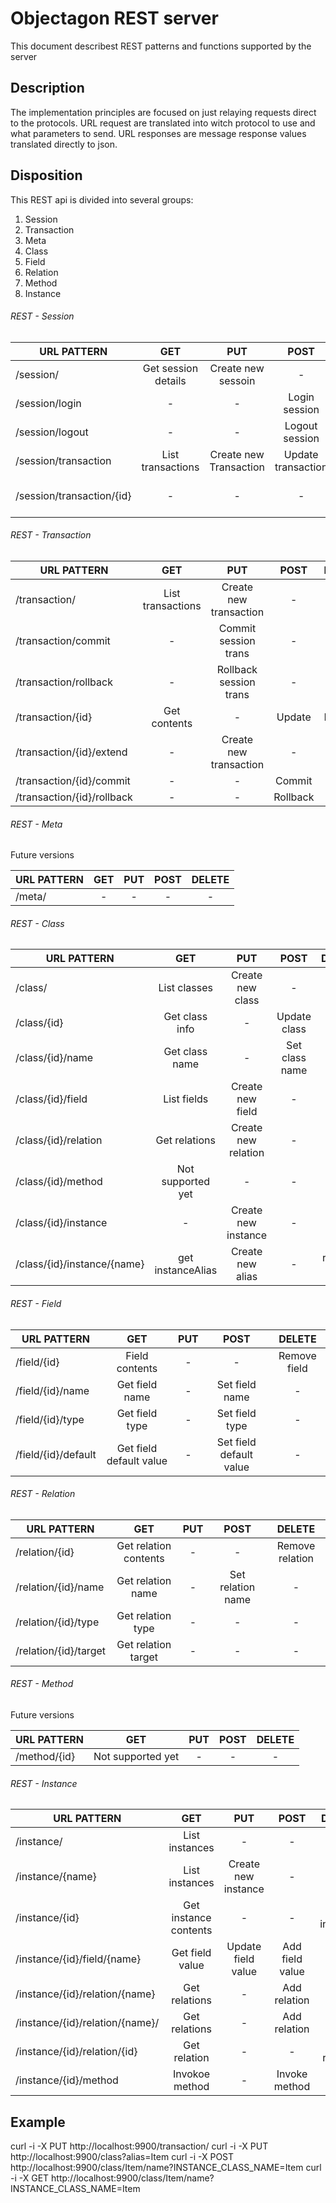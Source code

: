 # Objectagon REST server

This document describest REST patterns and functions supported by the server
 
## Description

The implementation principles are focused on just relaying requests direct to the protocols.
URL request are translated into witch protocol to use and what parameters to send. 
URL responses are message response values translated directly to json.

## Disposition

This REST api is divided into several groups: 
1. Session
2. Transaction
2. Meta
3. Class
3. Field
3. Relation
3. Method
4. Instance

###### REST - Session

| URL PATTERN                   | GET                 | PUT               | POST            | DELETE           |
|-------------------------------|:-------------------:|:-----------------:|:---------------:|:----------------:|
| /session/                     | Get session details | Create new sessoin | -              | -                |   
| /session/login                | -                   | -                 | Login session   | -                |   
| /session/logout               | -                   | -                 | Logout session  | -                |   
| /session/transaction          | List transactions   | Create new Transaction | Update transaction | -        |   
| /session/transaction/{id}     | -                   | -                 | -            | Remove from session |   

###### REST - Transaction

| URL PATTERN                   | GET                 | PUT               | POST            | DELETE           |
|-------------------------------|:-------------------:|:-----------------:|:---------------:|:----------------:|
| /transaction/                 | List transactions   | Create new transaction | -          | -                |   
| /transaction/commit           | -                   | Commit session trans | -            | -                |   
| /transaction/rollback         | -                   | Rollback session trans | -          | -                |   
| /transaction/{id}             | Get contents        | -                 | Update          | Remove           |   
| /transaction/{id}/extend      | -                   | Create new transaction| -           | -                |   
| /transaction/{id}/commit      | -                   | -                 | Commit          | -                |   
| /transaction/{id}/rollback    | -                   | -                 | Rollback        | -                |   

###### REST - Meta
Future versions

| URL PATTERN                   | GET                 | PUT               | POST            | DELETE           |
|-------------------------------|:-------------------:|:-----------------:|:---------------:|:----------------:|
| /meta/                        | -                   | -                 | -               | -                |   

###### REST - Class

| URL PATTERN                   | GET                 | PUT               | POST            | DELETE           |
|-------------------------------|:-------------------:|:-----------------:|:---------------:|:----------------:|
| /class/                       | List classes        | Create new class  | -               | -                |   
| /class/{id}                   | Get class info      | -                 | Update class    | -                |   
| /class/{id}/name              | Get class name      | -                 | Set class name  | -                |   
| /class/{id}/field             | List fields         | Create new field  | -               | -                |   
| /class/{id}/relation          | Get relations       | Create new relation | -             | -                |   
| /class/{id}/method            | Not supported yet   | -                 | -               | -                |   
| /class/{id}/instance          | -                   | Create new instance | -             | -                |   
| /class/{id}/instance/{name}   | get instanceAlias   | Create new alias  | -               | remove alias     |

###### REST - Field

| URL PATTERN                   | GET                 | PUT               | POST            | DELETE           |
|-------------------------------|:-------------------:|:-----------------:|:---------------:|:----------------:|
| /field/{id}                   | Field contents      | -                 | -               | Remove field     |   
| /field/{id}/name              | Get field name      | -                 | Set field name  | -                |   
| /field/{id}/type              | Get field type      | -                 | Set field type  | -                |   
| /field/{id}/default           | Get field default value  | -            | Set field default value | -        | 

###### REST - Relation

| URL PATTERN                   | GET                 | PUT               | POST            | DELETE           |
|-------------------------------|:-------------------:|:-----------------:|:---------------:|:----------------:|
| /relation/{id}                | Get relation contents | -               | -               | Remove relation  |   
| /relation/{id}/name           | Get relation name   | -                 | Set relation name | -              |   
| /relation/{id}/type           | Get relation type   | -                 | -               | -                |   
| /relation/{id}/target         | Get relation target | -                 | -               | -                |   

###### REST - Method
Future versions

| URL PATTERN                   | GET                 | PUT               | POST            | DELETE           |
|-------------------------------|:-------------------:|:-----------------:|:---------------:|:----------------:|
| /method/{id}                  | Not supported yet   | -                 | -               | -                |   

###### REST - Instance

| URL PATTERN                   | GET                 | PUT               | POST            | DELETE           |
|-------------------------------|:-------------------:|:-----------------:|:---------------:|:----------------:|
| /instance/                    | List instances      | -                 | -               | -                |   
| /instance/{name}              | List instances      | Create new instance | -             | -                |   
| /instance/{id}                | Get instance contents | -               | -               | Delete instance  |   
| /instance/{id}/field/{name}   | Get field value     | Update field value | Add field value | Delete value   |   
| /instance/{id}/relation/{name}| Get relations       | -                 | Add relation    | -                |   
| /instance/{id}/relation/{name}/| Get relations       | -                 | Add relation    | -                |
| /instance/{id}/relation/{id}  | Get relation        | -                 | -               | Delete relation  |   
| /instance/{id}/method         | Invokoe method      | -                 | Invoke method   | -                |   
 
 
## Example

curl -i -X PUT http://localhost:9900/transaction/
curl -i -X PUT http://localhost:9900/class?alias=Item
curl -i -X POST http://localhost:9900/class/Item/name?INSTANCE_CLASS_NAME=Item
curl -i -X GET http://localhost:9900/class/Item/name?INSTANCE_CLASS_NAME=Item




